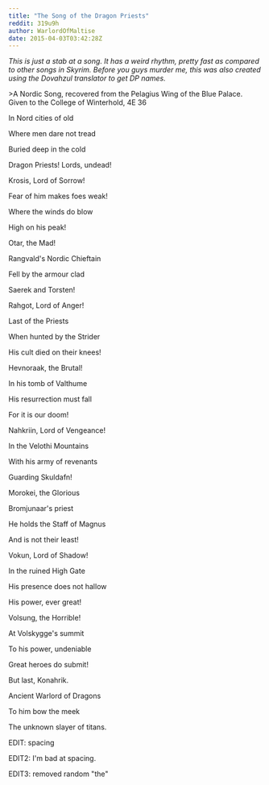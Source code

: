 ```yaml
---
title: "The Song of the Dragon Priests"
reddit: 319u9h
author: WarlordOfMaltise
date: 2015-04-03T03:42:28Z
---
```


*This is just a stab at a song. It has a weird rhythm, pretty fast as compared to other songs in Skyrim. Before you guys murder me, this was also created using the Dovahzul translator to get DP names.*

&gt;A Nordic Song, recovered from the Pelagius Wing of the Blue Palace. Given to the College of Winterhold, 4E 36


In Nord cities of old

Where men dare not tread

Buried deep in the cold

Dragon Priests! Lords, undead!



Krosis, Lord of Sorrow!

Fear of him makes foes weak!

Where the winds do blow 

High on his peak!



Otar, the Mad!

Rangvald's Nordic Chieftain

Fell by the armour clad

Saerek and Torsten!



Rahgot, Lord of Anger!

Last of the Priests

When hunted by the Strider

His cult died on their knees!



Hevnoraak, the Brutal!

In his tomb of Valthume

His resurrection must fall

For it is our doom!



Nahkriin, Lord of Vengeance!

In the Velothi Mountains

With his army of revenants

Guarding Skuldafn!



Morokei, the Glorious

Bromjunaar's priest

He holds the Staff of Magnus

And is not their least!



Vokun, Lord of Shadow!

In the ruined High Gate

His presence does not hallow

His power, ever great!



Volsung, the Horrible!

At Volskygge's summit

To his power, undeniable

Great heroes do submit!



But last, Konahrik.

Ancient Warlord of Dragons

To him bow the meek

The unknown slayer of titans. 


EDIT: spacing

EDIT2: I'm bad at spacing. 

EDIT3: removed random "the"
